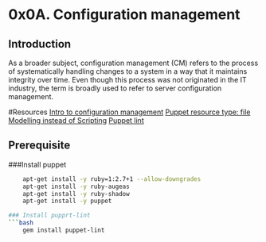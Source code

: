 # 0x0A. Configuration management
## Introduction
As a broader subject, configuration management (CM) refers to the process of systematically handling changes to a system in a way that it maintains integrity over time. Even though this process was not originated in the IT industry, the term is broadly used to refer to server configuration management.

#Resources
[Intro to configuration management](https://www.digitalocean.com/community/tutorials/an-introduction-to-configuration-management)
[Puppet resource type: file](https://www.puppet.com/docs/puppet/5.5/types/file.html)
[Modelling instead of Scripting](https://www.puppet.com/blog)
[Puppet lint](http://puppet-lint.com/)

## Prerequisite
###Install puppet
```bash
    apt-get install -y ruby=1:2.7+1 --allow-downgrades
    apt-get install -y ruby-augeas
    apt-get install -y ruby-shadow
    apt-get install -y puppet

### Install pupprt-lint
```bash
    gem install puppet-lint
